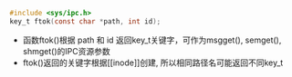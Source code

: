 ```c
#include <sys/ipc.h>
key_t ftok(const char *path, int id);
```

- 函数ftok()根据 path 和 id 返回key_t关键字，可作为msgget(), semget(), shmget()的IPC资源参数
- ftok()返回的关键字根据[[inode]]创建, 所以相同路径名可能返回不同key_t